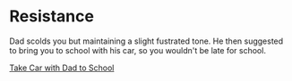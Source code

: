 # Resistance
Dad scolds you but maintaining a slight fustrated tone. He then suggested to bring you to school with his car, so you wouldn't be late for school.

[Take Car with Dad to School](car.md)

